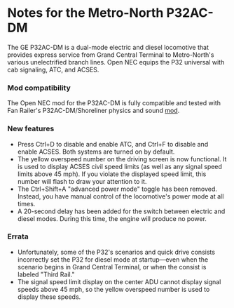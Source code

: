 # Notes for the Metro-North P32AC-DM

The GE P32AC-DM is a dual-mode electric and diesel locomotive that provides express service from Grand Central Terminal to Metro-North's various unelectrified branch lines. Open NEC equips the P32 universal with cab signaling, ATC, and ACSES.

### Mod compatibility

The Open NEC mod for the P32AC-DM is fully compatible and tested with Fan Railer's P32AC-DM/Shoreliner physics and sound [mod](https://youtu.be/vQJ_EhWAz0Y).

### New features

- Press Ctrl+D to disable and enable ATC, and Ctrl+F to disable and enable ACSES. Both systems are turned on by default.
- The yellow overspeed number on the driving screen is now functional. It is used to display ACSES civil speed limits (as well as any signal speed limits above 45 mph). If you violate the displayed speed limit, this number will flash to draw your attention to it.
- The Ctrl+Shift+A "advanced power mode" toggle has been removed. Instead, you have manual control of the locomotive's power mode at all times.
- A 20-second delay has been added for the switch between electric and diesel modes. During this time, the engine will produce no power.

### Errata

- Unfortunately, some of the P32's scenarios and quick drive consists incorrectly set the P32 for diesel mode at startup—even when the scenario begins in Grand Central Terminal, or when the consist is labeled "Third Rail."
- The signal speed limit display on the center ADU cannot display signal speeds above 45 mph, so the yellow overspeed number is used to display these speeds.
